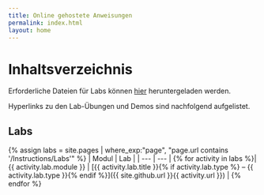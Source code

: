 ```yaml
---
title: Online gehostete Anweisungen
permalink: index.html
layout: home
---
```


# Inhaltsverzeichnis

Erforderliche Dateien für Labs können [hier](https://github.com/MicrosoftLearning/AZ500-AzureSecurityTechnologies/archive/master.zip) heruntergeladen werden.

Hyperlinks zu den Lab-Übungen und Demos sind nachfolgend aufgelistet.

## Labs

{% assign labs = site.pages | where_exp:"page", "page.url contains '/Instructions/Labs'" %}
| Modul | Lab |
| --- | --- | 
{% for activity in labs  %}| {{ activity.lab.module }} | [{{ activity.lab.title }}{% if activity.lab.type %} – {{ activity.lab.type }}{% endif %}]({{ site.github.url }}{{ activity.url }}) |
{% endfor %}

